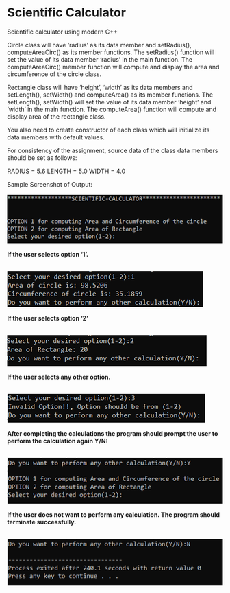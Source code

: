 # Scientific Calculator
Scientific calculator using modern C++


Circle class will have ‘radius’ as its data member and setRadius(), computeAreaCirc() as its member functions. The setRadius() function will set the value of its data member ‘radius’ in the main function. The computeAreaCirc() member function will compute and display the area and circumference of the circle class. 

Rectangle class will have ‘height’, ‘width’ as its data members and setLength(), setWidth() and computeArea() as its member functions. The setLength(), setWidth() will set the value of its data member ‘height’ and ‘width’ in the main function. The computeArea() function will compute and display area of the rectangle class.


You also need to create constructor of each class which will initialize its data members with default values.


For consistency of the assignment, source data of the class data members should be set as follows:

RADIUS = 5.6
LENGTH = 5.0
WIDTH = 4.0

<p>Sample Screenshot of Output:</p><b/>
<img src="https://github.com/hassan-tahir/scientific-calculator/blob/main/img/img-1.png" />

<p>If the user selects option ‘1’.</p></br>
<img src="https://github.com/hassan-tahir/scientific-calculator/blob/main/img/img-2.png" />

<p>If the user selects option ‘2’</p></br>
<img src="https://github.com/hassan-tahir/scientific-calculator/blob/main/img/img-3.png" />

<p>If the user selects any other option.</p></br>
<img src="https://github.com/hassan-tahir/scientific-calculator/blob/main/img/img-4.png" />

<p>After completing the calculations the program should prompt the user to perform the calculation again Y/N:</p></br>
<img src="https://github.com/hassan-tahir/scientific-calculator/blob/main/img/img-5.png" />

<p>If the user does not want to perform any calculation. The program should terminate successfully.</p></br>
<img src="https://github.com/hassan-tahir/scientific-calculator/blob/main/img/img-6.png" />
